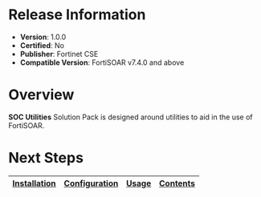 # Release Information

* **Version**:  1.0.0
* **Certified**: No
* **Publisher**: Fortinet CSE
* **Compatible Version**: FortiSOAR v7.4.0 and above

# Overview

**SOC Utilities** Solution Pack is designed around utilities to aid in the use of FortiSOAR.

# Next Steps

| [Installation](./docs/setup.md#installation) | [Configuration](./docs/setup.md#configuration) | [Usage](./docs/usage.md) | [Contents](./docs/contents.md) |
|----------------------------------------------|------------------------------------------------|--------------------------|--------------------------------|